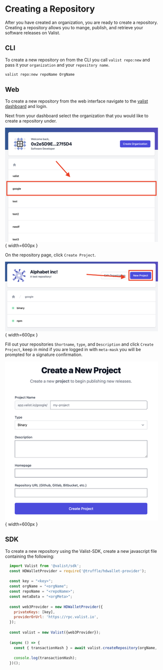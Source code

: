 # Creating a Repository

After you have created an organization, you are ready to create a repository. Creating a repository allows you to mange, publish, and retrieve your software releases on Valist.

## CLI

To create a new repository on from the CLI you call `valist repo:new` and pass it your `organization` and your `repository name`.

```bash
valist repo:new repoName OrgName
```

## Web

To create a new repository from the web interface navigate to the [valist dashboard](https://app.valist.io) and login.

Next from your dashboard select the organization that you would like to create a repository under.

![select-repository](img/valist-select-org.png){ width=600px }

On the repository page, click `Create Project`.

![create-repository-button](img/valist-create-project-button.png){ width=600px }

Fill out your repositories `Shortname`, `type`, and `Description` and click `Create Project`, keep in mind if you are logged in with `meta-mask` you will be prompted for a signature confirmation.

![create-repository-form](img/valist-create-repo-form.png){ width=600px }

## SDK

To create a new repository using the Valist-SDK, create a new javascript file containing the following:

```javascript
  import Valist from '@valist/sdk';
  const HDWalletProvider = require('@truffle/hdwallet-provider');

  const key = "<key>";
  const orgName = "<orgName";
  const repoName = "<repoName>";
  const metaData = "<orgMeta>";

  const web3Provider = new HDWalletProvider({
    privateKeys: [key],
    providerOrUrl: 'https://rpc.valist.io',
  });

  const valist = new Valist({web3Provider});

  (async () => {
    const { transactionHash } = await valist.createRepository(orgName,  repoName, metaData, valist.defaultAccount);

    console.log(transactionHash);
  })();
```
